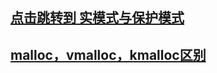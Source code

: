 ## [点击跳转到 实模式与保护模式](https://github.com/lcdzhao/operating_system/tree/master/theory/%E9%99%841%EF%BC%9A%E7%A1%AC%E4%BB%B6%E7%9B%B8%E5%85%B3/%E5%AE%9E%E6%A8%A1%E5%BC%8F%E4%B8%8E%E4%BF%9D%E6%8A%A4%E6%A8%A1%E5%BC%8F)

## [malloc，vmalloc，kmalloc区别 ](https://blog.csdn.net/alzzw/article/details/101901323)
